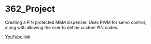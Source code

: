 362_Project
===========

Creating a PIN protected M&M dispenser. Uses PWM for servo control, along with allowing the user to define custom PIN codes.

[YouTube link](https://www.youtube.com/watch?v=JPPdzIhSHxg)

